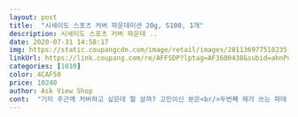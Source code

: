 ```yaml
---
layout: post 
title:  "시세이도 스포츠 커버 파운데이션 20g, S100, 1개" 
description: 시세이도 스포츠 커버 파운데 ..
date: 2020-07-31 14:58:17 
img: https://static.coupangcdn.com/image/retail/images/281136977518235-1e950488-aae6-4521-ac0d-cc66579b63df.jpg 
linkUrl: https://link.coupang.com/re/AFFSDP?lptag=AF3600438&subid=ahnPublicAsk&pageKey=1332872044&itemId=2357695942&vendorItemId=70354130640&traceid=V0-113-a0f5c98962632d26 
categories: [1010] 
color: 4CAF50 
price: 10240 
author: Ask View Shop 
cont:  "기미 주근깨 커버하고 싶은데 뭘 살까? 고민이신 분은<br/>두번째 제가 쓰는 파데 22호<br/>매트의 장점이네얼굴전체보다 잡티에만 얹어주고 촉촉한 파데나 팩트로 마무리하면 아주 궁합이 좋을듯 합니다^^<br/>몇개 쟁여놓을까 싶습니다.<br/><br/>몇년째 사용하고 있는 제품 이라서 여전히 만족하고 계속 재구매하는 잇템 중 잇템 입니다.<br/><br/>무조건 이거 사세요.<br/><br/>사진 제일 첫번째가 오늘 배송받은 시세이도 100<br/>색상은 100은 저에게 밝아 101다시 구매하여 섞어서 사용해보고 다시 리뷰올릴께용<br/>세번째 기미잡티용 컨실러 23호<br/>얼굴 기미 잡티에 발색해보니... <br/>시세이도100이 저에게는 밝아서 둥둥 뜨네요ㅜㅜ 역시 기미잡티 커버는 짙은 색상이 맞아요... <br/>101호는 넘 어둡다는데... <br/>두개 섞어서 발라야 할지 고민데네요... <br/><br/>여기 후기 읽고 샀는데 인생제품입니다.<br/><br/>여러 파데, 비비, 컨실러 등 좋다고 하는 유명 제품들은 대부분 사용해봤지만, 커버력 만큼은 시세이도 스포츠파데 만한게 없는듯 합니다.<br/> 쿠션 23호 타입이라서 s100톤이 딱 잘 맞습니다.<br/> s101은 많이 진한듯 합니다.<br/> 저는 크게 홍조가 띠거나 잡티커버용 으로 두드려 사용하니까 얇게 발려서 쿠션으로 마무리 해줍니다.<br/> 두껍게 발린다는 분들도 계신데 건조성 피부보다는 지성, 복합성 피부에 더 맞는듯 합니다.<br/> 작은 케이스이지만, 전 이 작은 한통으로 아주 오래 사용합니다.<br/> 그만큼 얼굴 전체보다는 커버용 으로 사용하고 톤을 맞추기때문에 만족이 높은 제품 입니다.<br/><br/>요즘 화장하는게 즐겁다니까요.<br/><br/>저는 썬크림 바른 후에 이거 조금 펴서 눈밑이랑 광대쪽 살짝 커버하고 쿠션 두드리는데 완전 만족이에요.<br/><br/>저희 엄마도 제가 쓰는걸 보시고 제가 어렸을때부터 사용해봤던 시세이도 유명한 제품이라면서 오랜만에 본인도 사용해보고 싶다고 두개 주문했네요^^ 휴대하기도 좋고, 앞으로 계속 사용할거에요<br/>처음 구매한 저의 소감은기미잡티부분 컨실러붓으로 얹어주니 매트해서 피부에 척 잘 달라붙는 느낌그 위에 파데 올려주니 무너지지 않더군요컨실러 사용 몇년 경력자로써 왜 이걸 이제 알았나 싶을 정도로 좋았습니다^^<br/>커버되는거 찾느라고 쿠션이니 파데니 이것저것 샀었는데 앞으로 정착입니다.<br/> 근데 이거 단종될까봐 걱정이네요.<br/><br/>흰편은 아니고 중간톤... <br/>평소 파데는 22호 컨실러는 23호 쓰는데요... <br/>색상 고민 엄청하다 100색상 짙다는 의견이 많아 색상100를 구매하여 오자마자 사용해보았습니다<br/>" 
---
```

